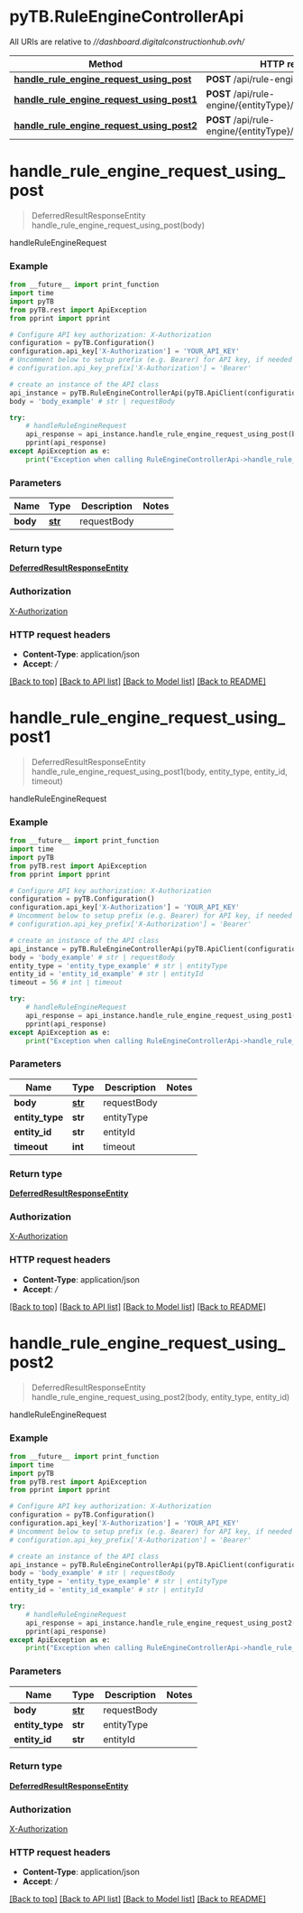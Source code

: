 # pyTB.RuleEngineControllerApi

All URIs are relative to *//dashboard.digitalconstructionhub.ovh/*

Method | HTTP request | Description
------------- | ------------- | -------------
[**handle_rule_engine_request_using_post**](RuleEngineControllerApi.md#handle_rule_engine_request_using_post) | **POST** /api/rule-engine/ | handleRuleEngineRequest
[**handle_rule_engine_request_using_post1**](RuleEngineControllerApi.md#handle_rule_engine_request_using_post1) | **POST** /api/rule-engine/{entityType}/{entityId}/{timeout} | handleRuleEngineRequest
[**handle_rule_engine_request_using_post2**](RuleEngineControllerApi.md#handle_rule_engine_request_using_post2) | **POST** /api/rule-engine/{entityType}/{entityId} | handleRuleEngineRequest

# **handle_rule_engine_request_using_post**
> DeferredResultResponseEntity handle_rule_engine_request_using_post(body)

handleRuleEngineRequest

### Example
```python
from __future__ import print_function
import time
import pyTB
from pyTB.rest import ApiException
from pprint import pprint

# Configure API key authorization: X-Authorization
configuration = pyTB.Configuration()
configuration.api_key['X-Authorization'] = 'YOUR_API_KEY'
# Uncomment below to setup prefix (e.g. Bearer) for API key, if needed
# configuration.api_key_prefix['X-Authorization'] = 'Bearer'

# create an instance of the API class
api_instance = pyTB.RuleEngineControllerApi(pyTB.ApiClient(configuration))
body = 'body_example' # str | requestBody

try:
    # handleRuleEngineRequest
    api_response = api_instance.handle_rule_engine_request_using_post(body)
    pprint(api_response)
except ApiException as e:
    print("Exception when calling RuleEngineControllerApi->handle_rule_engine_request_using_post: %s\n" % e)
```

### Parameters

Name | Type | Description  | Notes
------------- | ------------- | ------------- | -------------
 **body** | [**str**](str.md)| requestBody | 

### Return type

[**DeferredResultResponseEntity**](DeferredResultResponseEntity.md)

### Authorization

[X-Authorization](../README.md#X-Authorization)

### HTTP request headers

 - **Content-Type**: application/json
 - **Accept**: */*

[[Back to top]](#) [[Back to API list]](../README.md#documentation-for-api-endpoints) [[Back to Model list]](../README.md#documentation-for-models) [[Back to README]](../README.md)

# **handle_rule_engine_request_using_post1**
> DeferredResultResponseEntity handle_rule_engine_request_using_post1(body, entity_type, entity_id, timeout)

handleRuleEngineRequest

### Example
```python
from __future__ import print_function
import time
import pyTB
from pyTB.rest import ApiException
from pprint import pprint

# Configure API key authorization: X-Authorization
configuration = pyTB.Configuration()
configuration.api_key['X-Authorization'] = 'YOUR_API_KEY'
# Uncomment below to setup prefix (e.g. Bearer) for API key, if needed
# configuration.api_key_prefix['X-Authorization'] = 'Bearer'

# create an instance of the API class
api_instance = pyTB.RuleEngineControllerApi(pyTB.ApiClient(configuration))
body = 'body_example' # str | requestBody
entity_type = 'entity_type_example' # str | entityType
entity_id = 'entity_id_example' # str | entityId
timeout = 56 # int | timeout

try:
    # handleRuleEngineRequest
    api_response = api_instance.handle_rule_engine_request_using_post1(body, entity_type, entity_id, timeout)
    pprint(api_response)
except ApiException as e:
    print("Exception when calling RuleEngineControllerApi->handle_rule_engine_request_using_post1: %s\n" % e)
```

### Parameters

Name | Type | Description  | Notes
------------- | ------------- | ------------- | -------------
 **body** | [**str**](str.md)| requestBody | 
 **entity_type** | **str**| entityType | 
 **entity_id** | **str**| entityId | 
 **timeout** | **int**| timeout | 

### Return type

[**DeferredResultResponseEntity**](DeferredResultResponseEntity.md)

### Authorization

[X-Authorization](../README.md#X-Authorization)

### HTTP request headers

 - **Content-Type**: application/json
 - **Accept**: */*

[[Back to top]](#) [[Back to API list]](../README.md#documentation-for-api-endpoints) [[Back to Model list]](../README.md#documentation-for-models) [[Back to README]](../README.md)

# **handle_rule_engine_request_using_post2**
> DeferredResultResponseEntity handle_rule_engine_request_using_post2(body, entity_type, entity_id)

handleRuleEngineRequest

### Example
```python
from __future__ import print_function
import time
import pyTB
from pyTB.rest import ApiException
from pprint import pprint

# Configure API key authorization: X-Authorization
configuration = pyTB.Configuration()
configuration.api_key['X-Authorization'] = 'YOUR_API_KEY'
# Uncomment below to setup prefix (e.g. Bearer) for API key, if needed
# configuration.api_key_prefix['X-Authorization'] = 'Bearer'

# create an instance of the API class
api_instance = pyTB.RuleEngineControllerApi(pyTB.ApiClient(configuration))
body = 'body_example' # str | requestBody
entity_type = 'entity_type_example' # str | entityType
entity_id = 'entity_id_example' # str | entityId

try:
    # handleRuleEngineRequest
    api_response = api_instance.handle_rule_engine_request_using_post2(body, entity_type, entity_id)
    pprint(api_response)
except ApiException as e:
    print("Exception when calling RuleEngineControllerApi->handle_rule_engine_request_using_post2: %s\n" % e)
```

### Parameters

Name | Type | Description  | Notes
------------- | ------------- | ------------- | -------------
 **body** | [**str**](str.md)| requestBody | 
 **entity_type** | **str**| entityType | 
 **entity_id** | **str**| entityId | 

### Return type

[**DeferredResultResponseEntity**](DeferredResultResponseEntity.md)

### Authorization

[X-Authorization](../README.md#X-Authorization)

### HTTP request headers

 - **Content-Type**: application/json
 - **Accept**: */*

[[Back to top]](#) [[Back to API list]](../README.md#documentation-for-api-endpoints) [[Back to Model list]](../README.md#documentation-for-models) [[Back to README]](../README.md)

